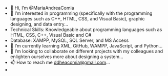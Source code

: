 - 👋 Hi, I’m @MariaAndreaComia
- 👀 I’m interested in programming (specifically with the programming languages such as C++, HTML, CSS, and Visual Basic), graphic designing, and data entry...
- Technical Skills:  Knowledgeable about programming languages such as HTML, CSS, C++, Visual Basic and C#
- Database: XAMPP, MySQL, SQL Server, and MS Access
- 🌱 I’m currently learning XML, GitHub, WAMPP, JavaScript, and Python...
- 💞️ I’m looking to collaborate on different projects with my colleagues and enlighten ourselves more about designing a system...
- 📫 How to reach me ddheacomia@gmail.com...
- 
<!---
dheacomia/dheacomia is a ✨ special ✨ repository because its `README.md` (this file) appears on your GitHub profile.
You can click the Preview link to take a look at your changes.
--->
